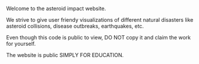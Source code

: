 Welcome to the asteroid impact website.

We strive to give user friendy visualizations of different natural disasters like asteroid collisions, disease outbreaks, earthquakes, etc.

Even though this code is public to view, DO NOT copy it and claim the work for yourself.

The website is public SIMPLY FOR EDUCATION.

